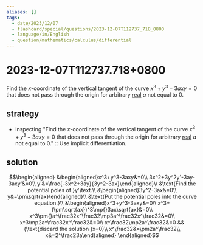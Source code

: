 ```yaml
---
aliases: []
tags:
  - date/2023/12/07
  - flashcard/special/questions/2023-12-07T112737_718_0800
  - language/in/English
  - question/mathematics/calculus/differential
---
```


# 2023-12-07T112737.718+0800

Find the $x$-coordinate of the vertical tangent of the curve $x^3+y^3-3axy=0$ that does not pass through the origin for arbitrary [real](../../general/real%20number.md) $a$ not equal to 0.

## strategy

- inspecting "Find the $x$-coordinate of the vertical tangent of the curve $x^3+y^3-3axy=0$ that does not pass through the origin for arbitrary [real](../../general/real%20number.md) $a$ not equal to 0." :: Use implicit differentiation. <!--SR:!2024-07-06,4,270-->

## solution

$$\begin{aligned}
&\begin{aligned}x^3+y^3-3axy&=0\\
3x^2+3y^2y'-3ay-3axy'&=0\\
y'&=\frac{-3x^2+3ay}{3y^2-3ax}\end{aligned}\\
&\text{Find the potential poles of }y'\text.\\
&\begin{aligned}3y^2-3ax&=0\\
y&=\pm\sqrt{ax}\end{aligned}\\
&\text{Put the potential poles into the curve equation.}\\
&\begin{aligned}x^3+y^3-3axy&=0\\
x^3+(\pm\sqrt{ax})^3\mp{}3ax\sqrt{ax}&=0\\
x^3\pm{}a^\frac32x^\frac32\mp3a^\frac32x^\frac32&=0\\
x^3\mp2a^\frac32x^\frac32&=0\\
x^\frac32\mp2a^\frac32&=0 && (\text{discard the solution }x=0)\\
x^\frac32&=\pm2a^\frac32\\
x&=2^\frac23a\end{aligned}
\end{aligned}$$
